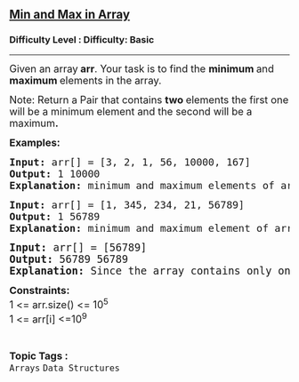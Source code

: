 <h2><a href="https://www.geeksforgeeks.org/problems/find-minimum-and-maximum-element-in-an-array4428/1?page=1&category=Arrays&difficulty=Basic&status=solved,unsolved&sortBy=submissions">Min and Max in Array</a></h2><h3>Difficulty Level : Difficulty: Basic</h3><hr><div class="problems_problem_content__Xm_eO"><p><span style="font-size: 18px;">Given an array<strong> arr</strong>. Your task is to find the <strong>minimum </strong>and<strong> maximum </strong>elements in the&nbsp;array.</span></p>
<p><span style="font-size: 18px;">Note: Return a Pair that contains <strong>two </strong>elements the first one will be a minimum element and the second will be a maximum<strong>.</strong></span></p>
<p><span style="font-size: 18px;"><strong>Examples:</strong></span></p>
<pre><span style="font-size: 18px;"><strong>Input: </strong>arr[] = [3, 2, 1, 56, 10000, 167]
<strong>Output: </strong>1 10000<br><strong>Explanation:</strong> minimum and maximum elements of array are 1 and 10000.</span></pre>
<pre><span style="font-size: 18px;"><strong>Input: </strong>arr[] = [1, 345, 234, 21, 56789]
<strong>Output: </strong>1 56789<br><strong>Explanation:</strong> minimum and maximum element of array are 1 and 56789.<br></span></pre>
<pre><span style="font-size: 14pt;"><strong>Input: </strong>arr[] = [56789]
<strong>Output: </strong>56789 56789</span><br><span style="font-size: 14pt;"><strong>Explanation:</strong> Since the array contains only one element so both min &amp; max are same.</span></pre>
<p><span style="font-size: 18px;"><strong>Constraints:</strong><br>1 &lt;= arr.size() &lt;= 10<sup>5</sup><br>1 &lt;= arr[i] &lt;=10<sup>9</sup></span></p></div><br><p><span style=font-size:18px><strong>Topic Tags : </strong><br><code>Arrays</code>&nbsp;<code>Data Structures</code>&nbsp;